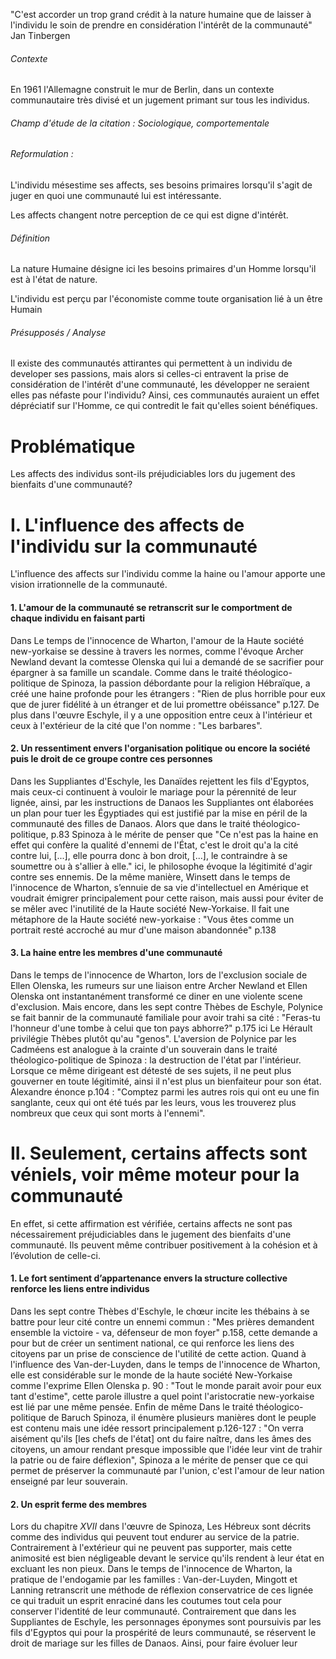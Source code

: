 "C'est accorder un trop grand crédit à la nature humaine que de laisser à l'individu le soin de prendre en considération l'intérêt de la communauté" 
Jan Tinbergen

###### Contexte
En 1961 l'Allemagne construit le mur de Berlin, dans un contexte communautaire très divisé et un jugement primant sur tous les individus. 

###### Champ d'étude de la citation : Sociologique, comportementale

###### Reformulation : 
L'individu mésestime ses affects, ses besoins primaires lorsqu'il s'agit de juger en quoi une communauté lui est intéressante. 

Les affects changent notre perception de ce qui est digne d'intérêt. 

###### Définition
La nature Humaine désigne ici les besoins primaires d'un Homme lorsqu'il est à l'état de nature. 

L'individu est perçu par l'économiste comme toute organisation lié à un être Humain

###### Présupposés / Analyse
Il existe des communautés attirantes qui permettent à un individu de developer ses passions, mais alors si celles-ci entravent la prise de considération de l'intérêt d'une communauté, les développer ne seraient elles pas néfaste pour l'individu? Ainsi, ces communautés auraient un effet dépréciatif sur l'Homme, ce qui contredit le fait qu'elles soient bénéfiques. 

# Problématique
Les affects des individus sont-ils préjudiciables lors du jugement des bienfaits d'une communauté? 


# I. L'influence des affects de l'individu sur la communauté
L'influence des affects sur l'individu comme la haine ou l'amour apporte une vision irrationnelle de la communauté.

#### 1. L'amour de la communauté se retranscrit sur le comportment de chaque individu en faisant parti
Dans Le temps de l'innocence de Wharton, l'amour de la Haute société new-yorkaise se dessine à travers les normes, comme l'évoque Archer Newland devant la comtesse Olenska qui lui a demandé de se sacrifier pour épargner à sa famille un scandale. Comme dans le traité théologico-politique de Spinoza, la passion débordante pour la religion Hébraïque, a créé une haine profonde pour les étrangers : "Rien de plus horrible pour eux que de jurer fidélité à un étranger et de lui promettre obéissance" p.127. De plus dans l'œuvre Eschyle, il y a une opposition entre ceux à l'intérieur et ceux à l'extérieur de la cité que l'on nomme : "Les barbares".

#### 2. Un ressentiment envers l'organisation politique ou encore la société puis le droit de ce groupe contre ces personnes
Dans les Suppliantes d'Eschyle, les Danaïdes rejettent les fils d'Egyptos, mais ceux-ci continuent à vouloir le mariage pour la pérennité de leur lignée, ainsi, par les instructions de Danaos les Suppliantes ont élaborées un plan pour tuer les Égyptiades qui est justifié par la mise en péril de la communauté des filles de Danaos. Alors que dans le traité théologico-politique, p.83 Spinoza à le mérite de penser que "Ce n'est pas la haine en effet qui confère la qualité d'ennemi de l'État, c'est le droit qu'a la cité contre lui, [...], elle pourra donc à bon droit, [...], le contraindre à se soumettre ou à s'allier à elle." ici, le philosophe évoque la légitimité d'agir contre ses ennemis. De la même manière,  Winsett dans le temps de l'innocence de Wharton, s’ennuie de sa vie d'intellectuel en Amérique et voudrait émigrer principalement pour cette raison, mais aussi pour éviter de se mêler avec l'inutilité de la Haute société New-Yorkaise. Il fait une métaphore de la Haute société new-yorkaise : "Vous êtes comme un portrait resté accroché au mur d'une maison abandonnée" p.138

#### 3. La haine entre les membres d'une communauté
Dans le temps de l'innocence de Wharton, lors de l'exclusion sociale de Ellen Olenska, les rumeurs sur une liaison entre Archer Newland et Ellen Olenska ont instantanément transformé ce diner en une violente scene d'exclusion. Mais encore, dans les sept contre Thèbes de Eschyle, Polynice se fait bannir de la communauté familiale pour avoir trahi sa cité : "Feras-tu l'honneur d'une tombe à celui que ton pays abhorre?" p.175 ici Le Hérault privilégie Thèbes plutôt qu'au "genos". L'aversion de Polynice par les Cadméens est analogue à la crainte d'un souverain dans le traité théologico-politique de Spinoza : la destruction de l'état par l'intérieur. Lorsque ce même dirigeant est détesté de ses sujets, il ne peut plus gouverner en toute légitimité, ainsi il n'est plus un bienfaiteur pour son état. Alexandre énonce p.104 : "Comptez parmi les autres rois qui ont eu une fin sanglante, ceux qui ont été tués par les leurs, vous les trouverez plus nombreux que ceux qui sont morts à l'ennemi". 

# II. Seulement, certains affects sont véniels, voir même moteur pour la communauté
En effet, si cette affirmation est vérifiée, certains affects ne sont pas nécessairement préjudiciables dans le jugement des bienfaits d'une communauté. Ils peuvent même contribuer positivement à la cohésion et à l’évolution de celle-ci.

#### 1. Le fort sentiment d’appartenance envers la structure collective renforce les liens entre individus
Dans les sept contre Thèbes d'Eschyle, le chœur incite les thébains à se battre pour leur cité contre un ennemi commun : "Mes prières demandent ensemble la victoire - va, défenseur de mon foyer" p.158, cette demande a pour but de créer un sentiment national, ce qui renforce les liens des citoyens par un prise de conscience de l'utilité de cette action. Quand à l'influence des Van-der-Luyden, dans le temps de l'innocence de Wharton, elle est considérable sur le monde de la haute société New-Yorkaise comme l'exprime Ellen Olenska p. 90 : "Tout le monde parait avoir pour eux tant d'estime", cette parole illustre a quel point l'aristocratie new-yorkaise est lié par une même pensée. Enfin de même Dans le traité théologico-politique de Baruch Spinoza, il énumère plusieurs manières dont le peuple est contenu mais une idée ressort principalement p.126-127 : "On verra aisément qu'ils \[les chefs de l'état\] ont du faire naître, dans les âmes des citoyens, un amour rendant presque impossible que l'idée leur vint de trahir la patrie ou de faire déflexion", Spinoza a le mérite de penser que ce qui permet de préserver la communauté par l'union, c'est l'amour de leur nation enseigné par leur souverain. 

#### 2. Un esprit ferme des membres
Lors du chapitre $XVII$ dans l'œuvre de Spinoza, Les Hébreux sont décrits comme des individus qui peuvent tout endurer au service de la patrie. Contrairement à l'extérieur qui ne peuvent pas supporter, mais cette animosité est bien négligeable devant le service qu'ils rendent à leur état en excluant les non pieux. Dans le temps de l'innocence de Wharton, la pratique de l'endogamie par les familles : Van-der-Luyden, Mingott et Lanning retranscrit une méthode de réflexion conservatrice de ces lignée ce qui traduit un esprit enraciné dans les coutumes tout cela pour conserver l'identité de leur communauté. Contrairement que dans les Suppliantes de Eschyle, les personnages éponymes sont poursuivis par les fils d'Egyptos qui pour la prospérité de leurs communauté, se réservent le droit de mariage sur les filles de Danaos. Ainsi, pour faire évoluer leur 